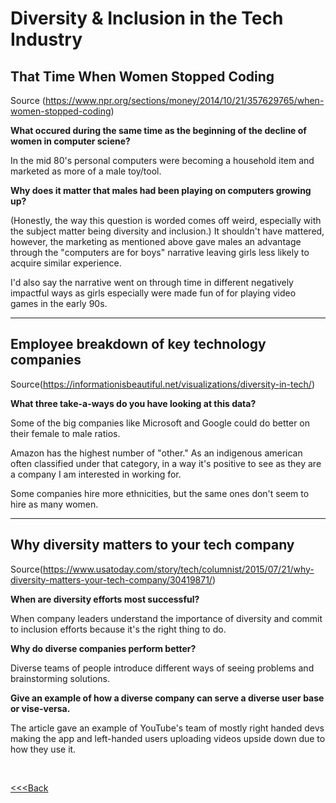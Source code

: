 # Diversity & Inclusion in the Tech Industry

## That Time When Women Stopped Coding

Source (https://www.npr.org/sections/money/2014/10/21/357629765/when-women-stopped-coding)

**What occured during the same time as the beginning of the decline of women in computer sciene?**

In the mid 80's personal computers were becoming a household item and marketed as more of a male toy/tool.

**Why does it matter that males had been playing on computers growing up?**

(Honestly, the way this question is worded comes off weird, especially with the subject matter being diversity and inclusion.)
It shouldn't have mattered, however, the marketing as mentioned above gave males an advantage through the "computers are for boys" narrative leaving girls less likely to acquire similar experience.

I'd also say the narrative went on through time in different negatively impactful ways as girls especially were made fun of for playing video games in the early 90s.

---

## Employee breakdown of key technology companies

Source(https://informationisbeautiful.net/visualizations/diversity-in-tech/)

**What three take-a-ways do you have looking at this data?**

Some of the big companies like Microsoft and Google could do better on their female to male ratios.

Amazon has the highest number of "other." As an indigenous american often classified under that category, in a way it's positive to see as they are a company I am interested in working for.

Some companies hire more ethnicities, but the same ones don't seem to hire as many women.

---

## Why diversity matters to your tech company

Source(https://www.usatoday.com/story/tech/columnist/2015/07/21/why-diversity-matters-your-tech-company/30419871/)

**When are diversity efforts most successful?**

When company leaders understand the importance of diversity and commit to inclusion efforts because it's the right thing to do.

**Why do diverse companies perform better?**

Diverse teams of people introduce different ways of seeing problems and brainstorming solutions.

**Give an example of how a diverse company can serve a diverse user base or vise-versa.**

The article gave an example of YouTube's team of mostly right handed devs making the app and left-handed users uploading videos upside down due to how they use it.

<br>

[<<<Back](README.md)